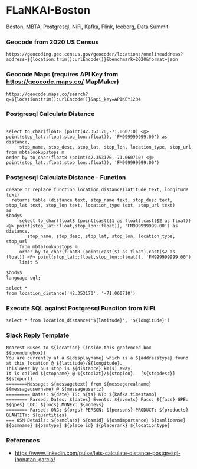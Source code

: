 # FLaNKAI-Boston
Boston, MBTA, Postgresql, NiFi, Kafka, Flink, Iceberg, Data Summit

### Geocode from 2020 US Census

````
https://geocoding.geo.census.gov/geocoder/locations/onelineaddress?address=${location:trim():urlEncode()}&benchmark=2020&format=json
````

### Geocode Maps (requires API Key from https://geocode.maps.co/ MapMaker)

````
https://geocode.maps.co/search?q=${location:trim():urlEncode()}&api_key=APIKEY1234
````

### Postgresql Calculate Distance

````

select to_char(float8 (point(42.353170,-71.060710) <@> point(stop_lat::float,stop_lon::float)), 'FM999999999.00') as distance,
     stop_name, stop_desc, stop_lat, stop_lon, location_type, stop_url
from mbtalookupstops m
order by to_char(float8 (point(42.353170,-71.060710) <@> point(stop_lat::float,stop_lon::float)), 'FM999999999.00')

````


### Postgresql Calculate Distance - Function

````
create or replace function location_distance(latitude text, longitude text)
  returns table (distance text, stop_name text, stop_desc text, stop_lat text, stop_lon text, location_type text, stop_url text)
as
$body$     
     select to_char(float8 (point(cast($1 as float),cast($2 as float)) <@> point(stop_lat::float,stop_lon::float)), 'FM999999999.00') as distance,
        stop_name, stop_desc, stop_lat, stop_lon, location_type, stop_url
	 from mbtalookupstops m
     order by to_char(float8 (point(cast($1 as float),cast($2 as float)) <@> point(stop_lat::float,stop_lon::float)), 'FM999999999.00') 
     limit 5

$body$
language sql;

select *
from location_distance('42.353170', '-71.060710')
````

### Execute SQL against Postgresql Function from NiFi

````
select * from location_distance('${latitude}', '${longitude}')
````

### Slack Reply Template

````
Nearest Buses to ${location} (inside this geofenced box ${boundingbox})
You are currently at a ${displayname} which is a ${addresstype} found at this location @ ${latitude}/${longitude}.
This near by bus stop is ${distance} km(s) away.
It is called ${stopname} @ ${stoplat}/${stoplon}.  [${stopdesc}]
${stopurl}
========Message: ${messagetext} from ${messagerealname} ${messageusername} @ ${messageusertz}
========= Dates: ${date} TS: ${ts} KT: ${kafka.timestamp} 
======== Parsed: Dates: ${dates} Events: ${events} Facs: ${facs} GPE: ${gpes} LOC: ${locs} MONEY: ${moneys}
======== Parsed: ORG: ${orgs} PERSON: ${persons} PRODUCT: ${products} QUANTITY: ${quantities}
=== OSM Details: ${osmclass} ${osmid} ${osmimportance} ${osmlicense} ${osmname} ${osmtype} ${place_id} ${placerank} ${locationtype}
````

### References

* https://www.linkedin.com/pulse/lets-calculate-distance-postgresql-jhonatan-garcia/
